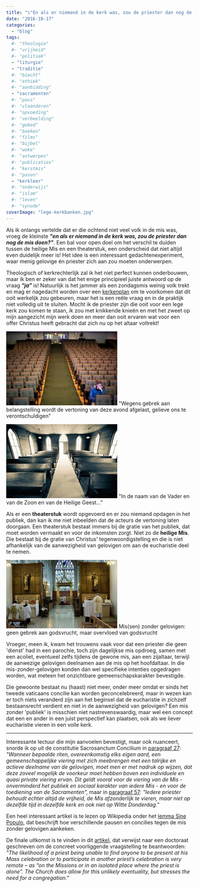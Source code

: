 ```yaml
---
title: "\"En als er niemand in de kerk was, zou de priester dan nog de mis doen?\""
date: "2016-10-17"
categories: 
  - "blog"
tags:
  #- "theologie"
  #- "vrijheid"
  #- "politiek"
  - "liturgie"
  - "traditie"
  #- "biecht"
  #- "ethiek"
  #- "aanbidding"
  - "sacramenten"
  #- "paus"
  #- "vlaanderen"
  #- "opvoeding"
  #- "verbeelding"
  #- "gebed"
  #- "boeken"
  #- "films"
  #- "bijbel"
  #- "woke"
  #- "antwerpen"
  #- "publicaties"
  #- "kerstmis"
  #- "pasen"
  - "kerkleer"
  #- "onderwijs"
  #- "islam"
  #- "leven"
  #- "synode"
coverImage: "lege-kerkbanken.jpg"
---
```


Als ik onlangs vertelde dat er die ochtend niet veel volk in de mis was, vroeg de kleinste _**"en als er niemand in de kerk was, zou de priester dan nog de mis doen?"**_. Een bal voor open doel om het verschil te duiden tussen de heilige Mis en een theaterstuk, een onderscheid dat niet altijd even duidelijk meer is! Het idee is een interessant gedachtenexperiment, waar menig gelovige én priester zich aan zou moeten onderwerpen.

Theologisch of kerkrechterlijk zal ik het niet perfect kunnen onderbouwen, maar ik ben er zeker van dat het enige principieel juiste antwoord op de vraag _**"ja"**_ is! Natuurlijk is het jammer als een zondagsmis weinig volk trekt en mag er nagedacht worden over een [kerkenplan](/blog/antwerpse-kerken-voor-toekomst-gevrijwaard-via-medegebruik-door-andere-christelijke-gemeenschappen/) om te voorkomen dat dit ooit werkelijk zou gebeuren, maar het is een reële vraag en in de praktijk niet volledig uit te sluiten. Mocht ik de priester zijn die ooit voor een lege kerk zou komen te staan, ik zou met knikkende knieën en met het zweet op mijn aangezicht mijn werk doen en meer dan ooit ervaren wat voor een offer Christus heeft gebracht dat zich nu op het altaar voltrekt!

!["Wegens gebrek aan belangstelling wordt de vertoning van deze avond afgelast, gelieve ons te verontschuldigen"](images/leeg-theater-300x200.jpg) "Wegens gebrek aan belangstelling wordt de vertoning van deze avond afgelast, gelieve ons te verontschuldigen"

!["In nomine Patris et Filii et Spiritus Sancti"](images/lege-kerkbanken-300x200.jpg) "In de naam van de Vader en van de Zoon en van de Heilige Geest..."

Als er een **theaterstuk** wordt opgevoerd en er zou niemand opdagen in het publiek, dan kan ik me niet inbeelden dat de acteurs de vertoning laten doorgaan. Een theaterstuk bestaat immers bij de gratie van het publiek, dat moet worden vermaakt en voor de inkomsten zorgt. Niet zo de **heilige Mis**. Die bestaat bij de gratie van Christus' tegenwoordigstelling en die is niet afhankelijk van de aanwezigheid van gelovigen om aan de eucharistie deel te nemen.

![Mis(sen) zonder gelovigen, niet uit noodzaak, maar uit godsvrucht](images/missa-sine-populo2-300x185.jpg) Mis(sen) zonder gelovigen: geen gebrek aan godsvrucht, maar overvloed van godsvrucht

Vroeger, meen ik, kwam het trouwens vaak voor dat een priester die geen 'dienst' had in een parochie, toch zijn dagelijkse mis opdroeg, samen met een acoliet, eventueel zelfs tijdens de gewone mis, aan een zijaltaar, terwijl de aanwezige gelovigen deelnamen aan de mis op het hoofdaltaar. In die mis-zonder-gelovigen konden dan wel specifieke intenties opgedragen worden, wat meteen het onzichtbare gemeenschapskarakter bevestigde.

Die gewoonte bestaat nu (haast) niet meer, onder meer omdat er sinds het tweede vaticaans concilie kan worden geconcelebreerd, maar in wezen kan er toch niets veranderd zijn aan het beginsel dat de eucharistie in zichzelf bestaansrecht verdient en niet in de aanwezigheid van gelovigen? Een mis zonder 'publiek' is misschien niet nastrevenswaardig, maar wel een concept dat een en ander in een juist perspectief kan plaatsen, ook als we liever eucharistie vieren in een volle kerk.

* * *

Interessante lectuur die mijn aanvoelen bevestigt, maar ook nuanceert, snorde ik op uit de constitutie Sacrosanctum Concilium in [paragraaf 27](https://www.rkdocumenten.nl/rkdocs/index.php?mi=600&doc=570&id=2332): _"Wanneer bepaalde riten, overeenkomstig elks eigen aard, een gemeenschappelijke viering met zich meebrengen met een talrijke en actieve deelname van de gelovigen, moet men er met nadruk op wijzen, dat deze zoveel mogelijk de voorkeur moet hebben boven een individuele en quasi private viering ervan. Dit geldt vooral voor de viering van de Mis - onverminderd het publiek en sociaal karakter van iedere Mis - en voor de toediening van de Sacramenten",_ maar in [paragraaf 57](https://www.rkdocumenten.nl/rkdocs/index.php?mi=600&doc=570&id=2337): _"Iedere priester behoudt echter altijd de vrijheid, de Mis afzonderlijk te vieren, maar niet op dezelfde tijd in dezelfde kerk en ook niet op Witte Donderdag."_

Een heel interessant artikel is te lezen op Wikipedia onder het [lemma Sine Populo](https://en.wikipedia.org/wiki/Sine_populo), dat beschrijft hoe verschillende pausen en concilies tegen de mis zonder gelovigen aankeken.

De finale uitkomst is te vinden in dit [artikel](https://sarumuse.wordpress.com/2012/04/23/mass-without-a-congregation/), dat verwijst naar een doctoraat geschreven om de concreet voorliggende vraagstelling te beantwoorden: _"The likelihood of a priest being unable to find anyone to be present at his Mass celebration or to participate in another priest’s celebration is very remote – as “on the Missions or in an isolated place where the priest is alone”. The Church does allow for this unlikely eventuality, but stresses the need for a congregation."_
